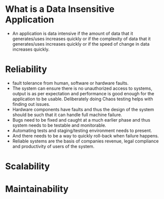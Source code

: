 # What is a Data Insensitive Application
- An application is data intensive if the amount of data that it generates/uses increases quickly or if the complexity of data that it generates/uses increases quickly or if the speed of change in data increases quickly.

# Reliability
- fault tolerance from human, software or hardware faults.
- The system can ensure there is no unauthorized access to systems, output is as per expectation and performance is good enough for the application to be usable. Deliberately doing Chaos testing helps with finding out issues. 
- Hardware components have faults and thus the design of the system should be such that it can handle full machine failure. 
- Bugs need to be fixed and caught at a much earlier phase and thus system needs to be testable and monitorable. 
- Automating tests and staging/testing environment needs to present. 
- And there needs to be a way to quickly roll-back when failure happens. 
- Reliable systems are the basis of companies revenue, legal compliance and productivity of users of the system.
# Scalability
# Maintainability

